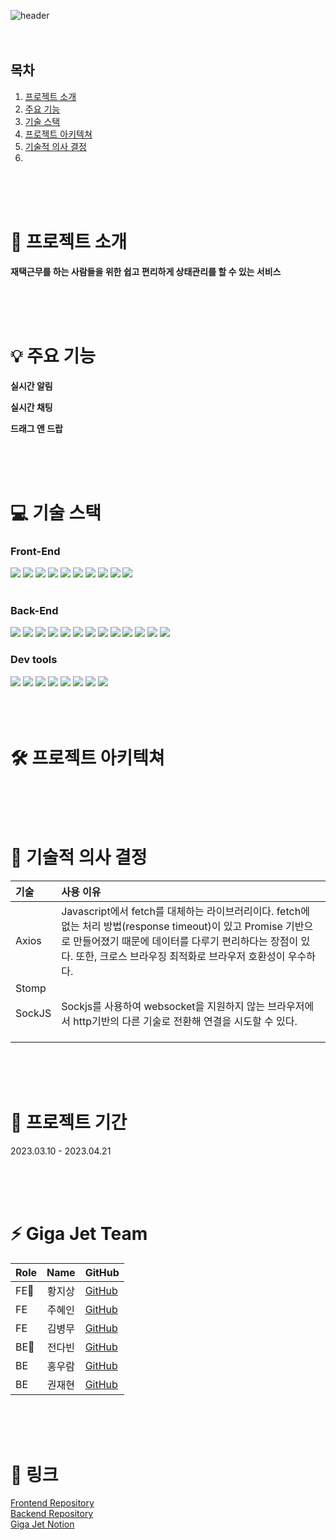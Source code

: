 ![header](https://capsule-render.vercel.app/api?type=waving&color=007aff&height=300&section=header&text=pin%20me-nl-&desc=Giga%20Jet&fontSize=90&fontColor=ffffff&animation=scaleIn)
<br />
<br />
<br />

## 목차

1. [프로젝트 소개](#📌-프로젝트-소개)
2. [주요 기능](#💡-주요-기능)
3. [기술 스택](#💻-기술-스택)
4. [프로젝트 아키텍쳐](#🛠-프로젝트-아키텍쳐)
5. [기술적 의사 결정](#🔎-기술적-의사-결정)
6.

<br />
<br />
<br />

# 📌 프로젝트 소개

<b>재택근무를 하는 사람들을 위한 쉽고 편리하게 상태관리를 할 수 있는 서비스</b>

<br />
<br />
<br />

# 💡 주요 기능

**실시간 알림**

**실시간 채팅**

**드래그 앤 드랍**

<br />
<br />
<br />

# 💻 기술 스택

<div>

### Front-End

<img src="https://img.shields.io/badge/React-61DAFB?style=for-the-badge&logo=react&logoColor=white"> 
<img src="https://img.shields.io/badge/TypeScript-3178C6?style=for-the-badge&logo=typescript&logoColor=white"> 
<img src="https://img.shields.io/badge/HTML5-E34F26?style=for-the-badge&logo=HTML5&logoColor=white"> 
<img src="https://img.shields.io/badge/JavaScript-F7DF1E?style=for-the-badge&logo=JavaScript&logoColor=black"> 
<img src="https://img.shields.io/badge/SockJS-000000?style=for-the-badge&logo=SockJS&logoColor=white"> 
<img src="https://img.shields.io/badge/STOMP-000000?style=for-the-badge&logo=STOMP&logoColor=white"> 
<img src="https://img.shields.io/badge/styledComponents-DB7093?style=for-the-badge&logo=styledComponents&logoColor=white"> 
<img src="https://img.shields.io/badge/axios-5A29E4?style=for-the-badge&logo=axios&logoColor=white"> 
<img src="https://img.shields.io/badge/Framer-0055ff?style=for-the-badge&logo=Framer&logoColor=white"> 
<img src="https://img.shields.io/badge/ReactRouter-CA4245?style=for-the-badge&logo=ReactRouter&logoColor=white">

<br />
<br />

### Back-End

<img src="https://img.shields.io/badge/Java-007396?style=for-the-badge&logo=java&logoColor=white"> 
<img src="https://img.shields.io/badge/Spring-6DB33F?style=for-the-badge&logo=Spring&logoColor=white"> 
<img src="https://img.shields.io/badge/SpringBoot-6DB33F?style=for-the-badge&logo=SpringBoot&logoColor=white"> 
<img src="https://img.shields.io/badge/SpringSecurity-6DB33F?style=for-the-badge&logo=SpringSecurity&logoColor=white"> 
<img src="https://img.shields.io/badge/SpringSecurity-6DB33F?style=for-the-badge&logo=SpringSecurity&logoColor=white"> 
<img src="https://img.shields.io/badge/STOMP-000000?style=for-the-badge&logo=STOMP&logoColor=white">
<img src="https://img.shields.io/badge/MongoDB-47A248?style=for-the-badge&logo=MongoDB&logoColor=white"> 
<img src="https://img.shields.io/badge/MySQL-4479A1?style=for-the-badge&logo=MySQL&logoColor=white"> 
<img src="https://img.shields.io/badge/Amazon%20EC2-FF9900?style=for-the-badge&logo=AmazonEC2&logoColor=white"> 
<img src="https://img.shields.io/badge/Amazon%20S3-569A31?style=for-the-badge&logo=AmazonS3&logoColor=white"> 
<img src="https://img.shields.io/badge/Amazon%20RDS-527FFF?style=for-the-badge&logo=AmazonRDS&logoColor=white"> 
<img src="https://img.shields.io/badge/Redis-DC382D?style=for-the-badge&logo=Redis&logoColor=white"> 
<img src="https://img.shields.io/badge/Docker-2496ED?style=for-the-badge&logo=Docker&logoColor=white">

<br />

### Dev tools

<img src="https://img.shields.io/badge/Intellij%20IDEA-000000?style=for-the-badge&logo=IntellijIDEA&logoColor=white"> 
<img src="https://img.shields.io/badge/Visual%20Studio%20Code-007ACC?style=for-the-badge&logo=Visual%20Studio%20Code&logoColor=white"> 
<img src="https://img.shields.io/badge/Git-F05032?style=for-the-badge&logo=Git&logoColor=white"> 
<img src="https://img.shields.io/badge/GitHub-181717?style=for-the-badge&logo=GitHub&logoColor=white"> 
<img src="https://img.shields.io/badge/Jira-0052CC?style=for-the-badge&logo=Jira&logoColor=white"> 
<img src="https://img.shields.io/badge/Google%20Login-4285F4?style=for-the-badge&logo=Google&logoColor=white">
<img src="https://img.shields.io/badge/Figma-F24E1E?style=for-the-badge&logo=Figma&logoColor=white">
<img src="https://img.shields.io/badge/notion-000000?style=for-the-badge&logo=notion&logoColor=white">
</div>

<br />
<br />
<br />

# 🛠 프로젝트 아키텍쳐

<br />
<br />
<br />

# 🔎 기술적 의사 결정

| 기술   | 사용 이유                                                                                                                                                                                                                             |
| :----- | :------------------------------------------------------------------------------------------------------------------------------------------------------------------------------------------------------------------------------------ |
| Axios  | Javascript에서 fetch를 대체하는 라이브러리이다. fetch에 없는 처리 방법(response timeout)이 있고 Promise 기반으로 만들어졌기 때문에 데이터를 다루기 편리하다는 장점이 있다. 또한, 크로스 브라우징 최적화로 브라우저 호환성이 우수하다. |
| Stomp  |                                                                                                                                                                                                                                       |
| SockJS | Sockjs를 사용하여 websocket을 지원하지 않는 브라우저에서 http기반의 다른 기술로 전환해 연결을 시도할 수 있다.                                                                                                                         |
|        |                                                                                                                                                                                                                                       |
|        |                                                                                                                                                                                                                                       |
|        |                                                                                                                                                                                                                                       |

<br />
<br />
<br />

# 📅 프로젝트 기간

2023.03.10 - 2023.04.21

<br />
<br />
<br />

# ⚡️ Giga Jet Team

| Role |  Name  | GitHub     |
| :--- | :----: | :--------- |
| FE👑 | 황지상 | [GitHub]() |
| FE   | 주혜인 | [GitHub]() |
| FE   | 김병무 | [GitHub]() |
| BE👑 | 전다빈 | [GitHub]() |
| BE   | 홍우람 | [GitHub]() |
| BE   | 권재현 | [GitHub]() |

<br />
<br />
<br />

# 📎 링크

[Frontend Repository](https://github.com/GIGA-JET/MHLB-FE)  
[Backend Repository](https://github.com/GIGA-JET/MHLB-BE)  
[Giga Jet Notion](https://daydreampioneer.notion.site/GIGA-JET-8dce960c73884b9499afa03b33e97ff4)
